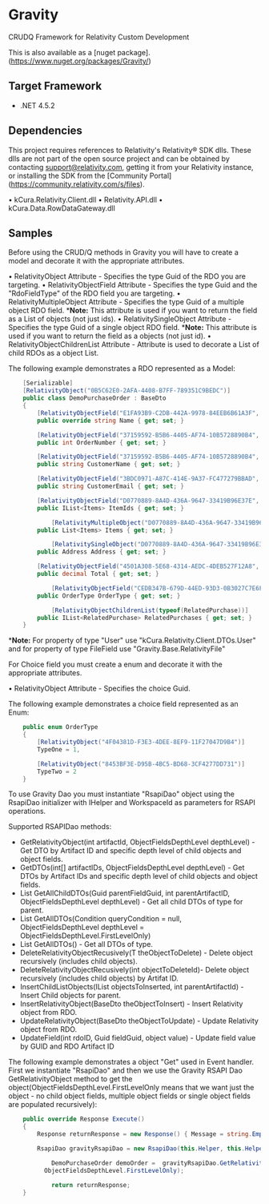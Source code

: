 # Gravity
CRUDQ Framework for Relativity Custom Development

This is also available as a [nuget package].(https://www.nuget.org/packages/Gravity/)

## Target Framework
* .NET 4.5.2

## Dependencies
This project requires references to Relativity's Relativity® SDK dlls. These dlls are not part of the open source project and can be obtained 
by contacting support@relativity.com, getting it from your Relativity instance, or installing the SDK from the [Community Portal]
(https://community.relativity.com/s/files).

• kCura.Relativity.Client.dll 
• Relativity.API.dll 
• kCura.Data.RowDataGateway.dll 

## Samples
Before using the CRUD/Q methods in Gravity you will have to create a model and decorate it with the appropriate attributes.

• RelativityObject Attribute - Specifies the type Guid of the RDO you are targeting.
• RelativityObjectField Attribute - Specifies the type Guid and the "RdoFieldType" of the RDO field you are targeting.
• RelativityMultipleObject Attribute - Specifies the type Guid of a multiple object RDO field.
     ***Note:** This attribute is used if you want to return the field as a List of objects (not just ids).
• RelativitySingleObject Attribute - Specifies the type Guid of a single object RDO field.
    ***Note:** This attribute is used if you want to return the field as a objects (not just id).
• RelativityObjectChildrenList Attribute - Attribute is used to decorate a List of child RDOs as a object List.

The following example demonstrates a RDO represented as a Model:
```csharp
	[Serializable]
	[RelativityObject("0B5C62E0-2AFA-4408-B7FF-789351C9BEDC")]
	public class DemoPurchaseOrder : BaseDto
	{
		[RelativityObjectField("E1FA93B9-C2DB-442A-9978-84EEB6B61A3F", (int)RdoFieldType.FixedLengthText, 255)]
		public override string Name { get; set; }

		[RelativityObjectField("37159592-B5B6-4405-AF74-10B5728890B4", (int)RdoFieldType.WholeNumber)]
		public int OrderNumber { get; set; }

		[RelativityObjectField("37159592-B5B6-4405-AF74-10B5728890B4", (int)RdoFieldType.FixedLengthText, 100)]
		public string CustomerName { get; set; }

		[RelativityObjectField("3BDC0971-A87C-414E-9A37-FC477279BBAD", (int)RdoFieldType.FixedLengthText, 100)]
		public string CustomerEmail { get; set; }

		[RelativityObjectField("D0770889-8A4D-436A-9647-33419B96E37E", (int)RdoFieldType.MultipleObject, typeof(Items))]
		public IList<Items> ItemIds { get; set; }

       		[RelativityMultipleObject("D0770889-8A4D-436A-9647-33419B96E37E", typeof(Items))]
		public List<Items> Items { get; set; }

       		[RelativitySingleObject("D0770889-8A4D-436A-9647-33419B96E37E", typeof(Address))]
		public Address Address { get; set; }

		[RelativityObjectField("4501A308-5E68-4314-AEDC-4DEB527F12A8", (int)RdoFieldType.Decimal)]
		public decimal Total { get; set; }

       		[RelativityObjectField("CEDB347B-679D-44ED-93D3-0B3027C7E6F5", (int)RdoFieldType.SingleChoice, typeof(OrderType))]
		public OrderType OrderType { get; set; }

        	[RelativityObjectChildrenList(typeof(RelatedPurchase))]
		public IList<RelatedPurchase> RelatedPurchases { get; set; }
	}
```

***Note:** For property of type "User" use "kCura.Relativity.Client.DTOs.User" and for property of type FileField use "Gravity.Base.RelativityFile"

For Choice field you must create a enum and decorate it with the appropriate attributes.

• RelativityObject Attribute - Specifies the choice Guid.

The following example demonstrates a choice field represented as an Enum:
```csharp
	public enum OrderType
	{
		[RelativityObject("4F04381D-F3E3-4DEE-8EF9-11F27047D9B4")]
		TypeOne = 1,

		[RelativityObject("8453BF3E-D95B-4BC5-BD68-3CF4277DD731")]
		TypeTwo = 2
	}
```

To use Gravity Dao you must instantiate "RsapiDao" object using the RsapiDao initializer with IHelper and WorkspaceId as parameters for RSAPI operations.

Supported RSAPIDao methods:
 - GetRelativityObject<T>(int artifactId, ObjectFieldsDepthLevel depthLevel) - Get DTO by Artifact ID and specific depth level of child objects and object     fields.
 - GetDTOs<T>(int[] artifactIDs, ObjectFieldsDepthLevel depthLevel) - Get DTOs by Artifact IDs and specific depth level of child objects and object
 fields.
 - List<T> GetAllChildDTOs<T>(Guid parentFieldGuid, int parentArtifactID, ObjectFieldsDepthLevel depthLevel) - Get all child DTOs of type for parent.
 - List<T> GetAllDTOs<T>(Condition queryCondition = null, ObjectFieldsDepthLevel depthLevel = ObjectFieldsDepthLevel.FirstLevelOnly)
 - List<T> GetAllDTOs<T>() - Get all DTOs of type.
 - DeleteRelativityObjectRecusively<T>(T theObjectToDelete) - Delete object recursively (includes child objects).
 - DeleteRelativityObjectRecusively<T>(int objectToDeleteId)- Delete object recursively (includes child objects) by Artifat ID.
 - InsertChildListObjects<T>(IList<T> objectsToInserted, int parentArtifactId) - Insert Child objects for parent.
 - InsertRelativityObject<T>(BaseDto theObjectToInsert) - Insert Relativity object from RDO.
 - UpdateRelativityObject<T>(BaseDto theObjectToUpdate) - Update Relativity object from RDO.
 - UpdateField<T>(int rdoID, Guid fieldGuid, object value) - Update field value by GUID and RDO Artifact ID


The following example demonstrates a object "Get" used in Event handler. First we instantiate "RsapiDao" and then we use the Gravity RSAPI Dao GetRelativityObject method to get the object(ObjectFieldsDepthLevel.FirstLevelOnly means that we want just the object - no child object fields, multiple object fields or single object fields are populated recursively):
```csharp
	public override Response Execute()
	{
		Response returnResponse = new Response() { Message = string.Empty, Success = true };

		RsapiDao gravityRsapiDao = new RsapiDao(this.Helper, this.Helper.GetActiveCaseID());

      		DemoPurchaseOrder demoOrder =  gravityRsapiDao.GetRelativityObject<DemoPurchaseOrder>(1047088,
		  ObjectFieldsDepthLevel.FirstLevelOnly);

       		return returnResponse;
	}
```





